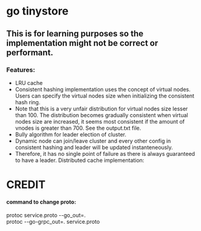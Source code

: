 # go tinystore

## This is for learning purposes so the implementation might not be correct or performant.

### Features:
- LRU cache
- Consistent hashing implementation uses the concept of virtual nodes. Users can specify the virtual nodes size when initializing the consistent hash ring. 
- Note that this is a very unfair distribution for virtual nodes size lesser than 100. The distribution becomes gradually consistent when virtual nodes size are increased, it seems most consistent if the amount of vnodes is greater than 700. See the output.txt file.
- Bully algorithm for leader election of cluster.
- Dynamic node can join/leave cluster and every other config in consistent hashing and leader will be updated instanteneously.
- Therefore, it has no single point of failure as there is always guaranteed to have a leader.
Distributed cache implementation:

# CREDIT

#### command to change proto:

protoc service.proto --go_out=.     
protoc --go-grpc_out=. service.proto